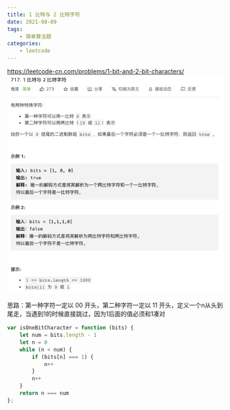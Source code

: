 ```yaml
---
title: 1 比特与 2 比特字符
date: 2021-08-09
tags:
    - 简单算法题
categories:
    - leetcode
---
```


<https://leetcode-cn.com/problems/1-bit-and-2-bit-characters/>
![1 比特与 2 比特字符](./img/717.jpg)

思路：第一种字符一定以 00 开头，第二种字符一定以 11 开头，定义一个n从头到尾走，当遇到1的时候直接跳过，因为1后面的值必须和1凑对

```js
var isOneBitCharacter = function (bits) {
    let num = bits.length - 1
    let n = 0
    while (n < num) {
        if (bits[n] === 1) {
            n++
        }
        n++
    }
    return n === num
};
```
